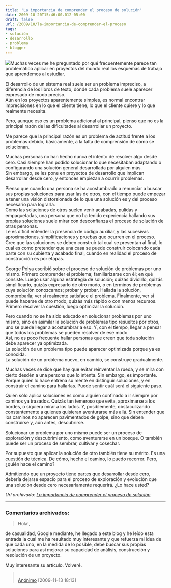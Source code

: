 ```yaml
---
title: 'La importancia de comprender el proceso de solución'
date: 2009-10-20T15:46:00.012-05:00
draft: false
url: /2009/10/la-importancia-de-comprender-el-proceso
tags: 
- solución
- desarrollo
- problema
- blogger
---
```


[![](http://4.bp.blogspot.com/_K2xwnQ4Llso/St1H5HPUgpI/AAAAAAAAAHs/x8OzNyHHXSU/s320/arbol+en+manos.jpg)](http://4.bp.blogspot.com/_K2xwnQ4Llso/St1H5HPUgpI/AAAAAAAAAHs/x8OzNyHHXSU/s1600-h/arbol+en+manos.jpg)Muchas veces me he preguntado por qué frecuentemente parece tan problemático aplicar en proyectos del mundo real los esquemas de trabajo que aprendemos al estudiar.  
  
El desarrollo de un sistema real suele ser un problema impreciso, a diferencia de los libros de texto, donde cada problema suele aparecer expresado de modo preciso.  
Aún en los proyectos aparentemente simples, es normal encontrar imprecisiones en lo que el cliente tiene, lo que el cliente quiere y lo que realmente necesita.  
  
Pero, aunque eso es un problema adicional al principal, pienso que no es la principal razón de las dificultades al desarrollar un proyecto.  
  
Me parece que la principal razón es un problema de actitud frente a los problemas debido, básicamente, a la falta de comprensión de cómo se solucionan.  
  
Muchas personas no han hecho nunca el intento de resolver algo desde cero. Casi siempre han podido solucionar lo que necesitaban adaptando o configurando una solución general desarrollada por alguien más.  
Sin embargo, se les pone en proyectos de desarrollo que implican desarrollar desde cero, y entonces empiezan a ocurrir problemas.  
  
Pienso que cuando una persona se ha acostumbrado a renunciar a buscar sus propias soluciones para usar las de otros, con el tiempo puede empezar a tener una visión distorsionada de lo que una solución es y del proceso necesario para lograrla.  
Como las soluciones de otros suelen venir acabadas, pulidas y empaquetadas, una persona que no ha tenido experiencia hallando sus propias soluciones suele mirar con desconfianza el proceso de solución de otras personas.  
Le es difícil entender la presencia de código auxiliar, y las sucesivas aproximaciones, simplificaciones y pruebas que ocurren en el proceso. Cree que las soluciones se deben construir tal cual se presentan al final, lo cual es como pretender que una casa se puede construir colocando cada parte con su cubierta y acabado final, cuando en realidad el proceso de construcción es por etapas.  
  
George Polya escribió sobre el proceso de solución de problemas por uno mismo. Primero comprender el problema; familiarizarse con él; en qué consiste. Luego usar alguna estrategia de solución; quizás dividirlo, quizás simplificarlo, quizás expresarlo de otro modo, o en términos de problemas cuya solución conozcamos; probar y probar. Hallada la solución, comprobarla; ver si realmente satisface el problema. Finalmente, ver si puede hacerse de otro modo, quizás más rápido o con menos recursos.  
Primero resolver la cuestión, luego optimizar la solución.  
  
Pero cuando no se ha sido educado en solucionar problemas por uno mismo, sino en asimilar la solución de problemas tipo resueltos por otros, uno se puede llegar a acostumbrar a eso. Y, con el tiempo, llegar a pensar que todos los problemas se pueden resolver de ese modo.  
Así, no es poco frecuente hallar personas que creen que toda solución debe aparecer ya optimizada.  
La solución de un problema tipo puede aparecer optimizada porque ya es conocida.  
La solución de un problema nuevo, en cambio, se construye gradualmente.  
  
Muchas veces se dice que hay que evitar reinventar la rueda, y se mira con cierto desdén a una persona que lo intenta. Sin embargo, es importante. Porque quien lo hace entrena su mente en distinguir soluciones, y en construir el camino para hallarlas. Puede sentir cuál será el siguiente paso.  
  
Quién sólo aplica soluciones es como alguien confinado a ir siempre por caminos ya trazados. Quizás tan temeroso que evita, aproximarse a los bordes, o siquiera mirar a los lados. Y, posiblemente, obstaculizando constantemente a quienes quisieran aventurarse más allá. Sin entender que los caminos no aparecen pavimentados de golpe, sino que deben construirse y, aún antes, descubrirse.  
  
Solucionar un problema por uno mismo puede ser un proceso de exploración y descubrimiento, como aventurarse en un bosque. O también puede ser un proceso de sembrar, cultivar y cosechar.  
  
Por supuesto que aplicar la solución de otro también tiene su mérito. Es una cuestión de técnica. De cómo, hecho el camino, lo puedo recorrer. Pero, ¿quién hace el camino?  
  
Admitiendo que un proyecto tiene partes que desarrollar desde cero, debería dejarse espacio para el proceso de exploración y evolución que una solución desde cero necesariamente requerirá. ¿Lo hace usted?

_*Url archivado: [La importancia de comprender el proceso de solución](https://akcdev.blogspot.com/2009/10/la-importancia-de-comprender-el-proceso.html)*_

---
### Comentarios archivados:

>
> Hola!,  
  
de casualidad, Google mediante, he llegado a este blog y he leído esta entrada la cual me ha resultado muy interesante y que refuerza mi idea de que cada uno, en la medida de lo posible, debe buscar sus propias soluciones para así mejorar su capacidad de análisis, construcción y resolución de un proyecto.  
  
Muy interesante su artículo. Volveré.
> \
> [Anónimo](# "noreply@blogger.com") [2009-11-13 18:13]

